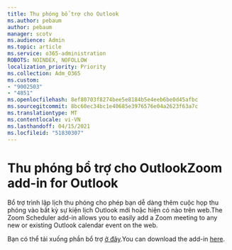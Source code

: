 ```yaml
---
title: Thu phóng bổ trợ cho Outlook
ms.author: pebaum
author: pebaum
manager: scotv
ms.audience: Admin
ms.topic: article
ms.service: o365-administration
ROBOTS: NOINDEX, NOFOLLOW
localization_priority: Priority
ms.collection: Adm_O365
ms.custom:
- "9002503"
- "4851"
ms.openlocfilehash: 8ef80703f8274bee5e8184b5e4eeb6be0d45afbc
ms.sourcegitcommit: 8bc60ec34bc1e40685e3976576e04a2623f63a7c
ms.translationtype: MT
ms.contentlocale: vi-VN
ms.lasthandoff: 04/15/2021
ms.locfileid: "51830307"
---
```

# <a name="zoom-add-in-for-outlook"></a><span data-ttu-id="95c6f-102">Thu phóng bổ trợ cho Outlook</span><span class="sxs-lookup"><span data-stu-id="95c6f-102">Zoom add-in for Outlook</span></span>

<span data-ttu-id="95c6f-103">Bổ trợ trình lập lịch thu phóng cho phép bạn dễ dàng thêm cuộc họp thu phóng vào bất kỳ sự kiện lịch Outlook mới hoặc hiện có nào trên web.</span><span class="sxs-lookup"><span data-stu-id="95c6f-103">The Zoom Scheduler add-in allows you to easily add a Zoom meeting to any new or existing Outlook calendar event on the web.</span></span>

<span data-ttu-id="95c6f-104">Bạn có thể tải xuống phần bổ trợ [ở đây](https://go.microsoft.com/fwlink/?linkid=2126413).</span><span class="sxs-lookup"><span data-stu-id="95c6f-104">You can download the add-in [here](https://go.microsoft.com/fwlink/?linkid=2126413).</span></span>
 